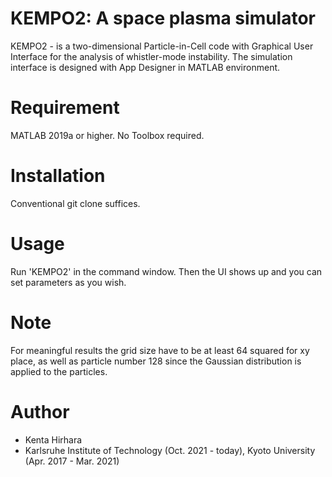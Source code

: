 # KEMPO2: A space plasma simulator

KEMPO2 - is a two-dimensional Particle-in-Cell code with Graphical User Interface for the analysis of whistler-mode instability. The simulation interface is designed with App Designer in MATLAB environment.

# Requirement

MATLAB 2019a or higher. No Toolbox required.

# Installation

Conventional git clone suffices.

# Usage

Run 'KEMPO2' in the command window. Then the UI shows up and you can set parameters as you wish.

# Note

For meaningful results the grid size have to be at least 64 squared for xy place, as well as particle number 128 since the Gaussian distribution is applied to the particles.

# Author

* Kenta Hirhara
* Karlsruhe Institute of Technology (Oct. 2021 - today), Kyoto University (Apr. 2017 - Mar. 2021)
